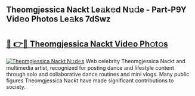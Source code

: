 ## Theomgjessica Nackt Le𝚊k𝚎d N𝚞𝚍e - Part-P9Y Vid𝚎o Photos Le𝚊ks 7dSwz

# <h2><a href="http://fb1sun7.evod.top/?m=Theomgjessica+Nackt">🔗 👉🔴 Theomgjessica Nackt Vid𝚎o Ph𝚘t𝚘s</a></h2>

[![Theomgjessica Nackt N𝚞d𝚎s](https://i.imgur.com/8V9OHl7.gif)](http://fb1sun7.evod.top/?m=Theomgjessica+Nackt)
Web celebrity Theomgjessica Nackt and multimedia artist, recognized for posting dance and lifestyle content through solo and collaborative dance routines and mini vlogs. Many public figures Theomgjessica Nackt have made significant contributions to society. 
